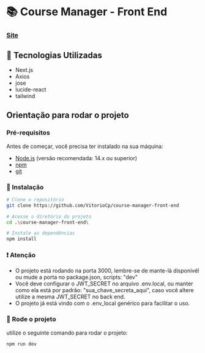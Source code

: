 # 📚 Course Manager - Front End

### [Site](https://course-manager-front-end-main.vercel.app/home)

## 🚀 Tecnologias Utilizadas
- Next.js
- Axios
- jose
- lucide-react
- tailwind

## Orientação para rodar o projeto

### Pré-requisitos

Antes de começar, você precisa ter instalado na sua máquina:

- [Node.js](https://nodejs.org/) (versão recomendada: 14.x ou superior)
- [npm](https://www.npmjs.com/)
- [git](https://git-scm.com/downloads)

### 🔧 Instalação

```bash
# Clone o repositório
git clone https://github.com/VitorioCp/course-manager-front-end

# Acesse o diretório do projeto
cd .\course-manager-front-end\

# Instale as dependências
npm install

```
### ❗ Atenção

- O projeto está rodando na porta 3000, lembre-se de mante-lá disponivél ou mude a porta no package.json, scripts: "dev"
- Você deve configurar o JWT_SECRET no arquivo .env.local, ou manter como ela está por padrão: "sua_chave_secreta_aqui", caso você altere utilize a mesma JWT_SECRET no back end.
- O projeto já está vindo com o .env_local genérico para facilitar o uso.

### 🚗 Rode o projeto
utilize o seguinte comando para rodar o projeto:

```bash
npm run dev
```
